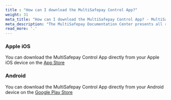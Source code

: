 ```yaml
---
title : "How can I download the MultiSafepay Control App?"
weight: 31
meta_title: "How can I download the MultiSafepay Control App? - MultiSafepay Support"
meta_description: "The MultiSafepay Documentation Center presents all relevant information about our Plugins and API. You can also find support pages for Payment Methods, Tools and General Questions as well as the contact details of our Support and Integration Teams."
read_more: '.'
---
```



### Apple iOS

You can download the MultiSafepay Control App directly from your Apple iOS device on the [App Store](https://apps.apple.com/nl/app/multisafepay-control/id929955963)


### Android

You can download the MultiSafepay Control App directly from your Android device on the [Google Play Store](https://play.google.com/store/apps/details?id=com.multisafepay.control)